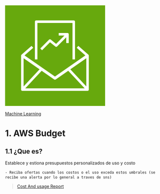 ![Amazon SNS](../00_assets/costos/budget-logo.png)

[Machine Learning](../11-Costos/)

# 1. AWS Budget

## 1.1 ¿Que es?

Establece y estiona presupuestos personalizados de uso y costo 

    - Reciba ofertas cuando los costos o el uso exceda estos umbrales (se recibe una alerta por lo general a traves de sns)

>[Cost And usage Report](./costAndUsageReport.md)